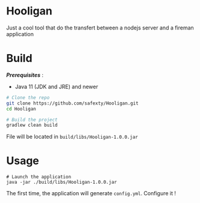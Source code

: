 # Hooligan
Just a cool tool that do the transfert between a nodejs server and a fireman application

# Build
***Prerequisites*** : 
- Java 11 (JDK and JRE) and newer  

```sh
# Clone the repo
git clone https://github.com/safexty/Hooligan.git
cd Hooligan

# Build the project
gradlew clean build
```

File will be located in `build/libs/Hooligan-1.0.0.jar`

# Usage
```
# Launch the application
java -jar ./build/libs/Hooligan-1.0.0.jar
```

The first time, the application will generate `config.yml`. Configure it !
